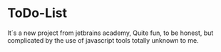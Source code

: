 # ToDo-List
It´s a new project from jetbrains academy, Quite fun, to be honest, but complicated by the use of javascript tools totally unknown to me.
